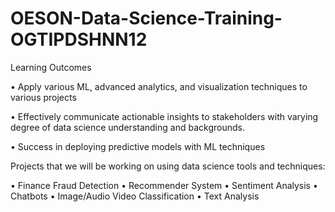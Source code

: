 # OESON-Data-Science-Training-OGTIPDSHNN12

Learning Outcomes 

•	Apply various ML, advanced analytics, and visualization techniques to various projects

• Effectively communicate actionable insights to stakeholders with varying degree of data science understanding and backgrounds.

• Success in deploying predictive models with ML techniques 

Projects that we will be working on using data science tools and techniques:

• Finance Fraud Detection
• Recommender System
• Sentiment Analysis
• Chatbots
• Image/Audio Video Classification
• Text Analysis



